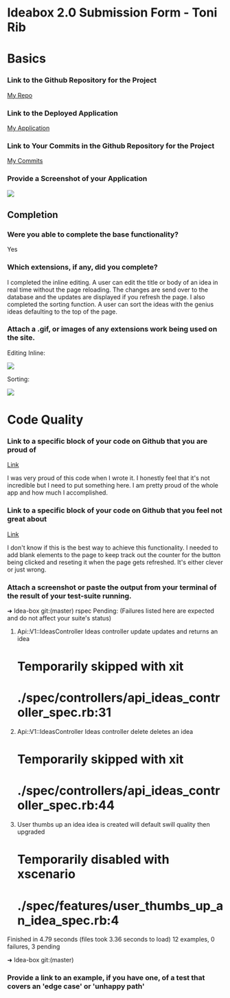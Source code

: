 # Ideabox 2.0 Submission Form - Toni Rib

# Basics

### Link to the Github Repository for the Project
[My Repo](https://github.com/Jpease1020/Idea-Box-js)

### Link to the Deployed Application
[My Application](https://idea-box-jp.herokuapp.com/)

### Link to Your Commits in the Github Repository for the Project
[My Commits](https://github.com/Jpease1020/Idea-Box-js/commits/master)

### Provide a Screenshot of your Application
![](http://recordit.co/lbiPCbrZ0x)

## Completion

### Were you able to complete the base functionality?

Yes

### Which extensions, if any, did you complete?

I completed the inline editing.  A user can edit the title or body of an idea in real time without the page reloading.  The changes are send over to the database and the updates are displayed if you refresh the page.
I also completed the sorting function.  A user can sort the ideas with the genius ideas defaulting to the top of the page.

### Attach a .gif, or images of any extensions work being used on the site.

Editing Inline:

![](http://recordit.co/LJrMGA0gOh)

Sorting:

![](http://recordit.co/8OROWnaBp2)

# Code Quality

### Link to a specific block of your code on Github that you are proud of

[Link](https://github.com/Jpease1020/Idea-Box-js/blob/6d7d2997bc6de2f3dd8b603752a08a243c8fa374/app/assets/javascripts/index.js#L19-L29)

I was very proud of this code when I wrote it.  I honestly feel that it's not incredible but I need to put something here.  I am pretty proud of the whole app and how much I accomplished.

### Link to a specific block of your code on Github that you feel not great about

[Link](https://github.com/Jpease1020/Idea-Box-js/blob/0d817d5c42721d4a1cef2897649cbe0cc9528a78/app/assets/javascripts/sort_idea_by_quality.js#L1-L17)

I don't know if this is the best way to achieve this functionality.  I needed to add blank elements to the page to keep track out the counter for the button being clicked and reseting it when the page gets refreshed.  It's either clever or just wrong.

### Attach a screenshot or paste the output from your terminal of the result of your test-suite running.

➜  Idea-box git:(master) rspec
Pending: (Failures listed here are expected and do not affect your suite's status)

  1) Api::V1::IdeasController Ideas controller update updates and returns an idea
     # Temporarily skipped with xit
     # ./spec/controllers/api_ideas_controller_spec.rb:31

  2) Api::V1::IdeasController Ideas controller delete deletes an idea
     # Temporarily skipped with xit
     # ./spec/controllers/api_ideas_controller_spec.rb:44

  3) User thumbs up an idea idea is created will default swill quality then upgraded
     # Temporarily disabled with xscenario
     # ./spec/features/user_thumbs_up_an_idea_spec.rb:4


Finished in 4.79 seconds (files took 3.36 seconds to load)
12 examples, 0 failures, 3 pending

➜  Idea-box git:(master)

### Provide a link to an example, if you have one, of a test that covers an 'edge case' or 'unhappy path'

[]()
